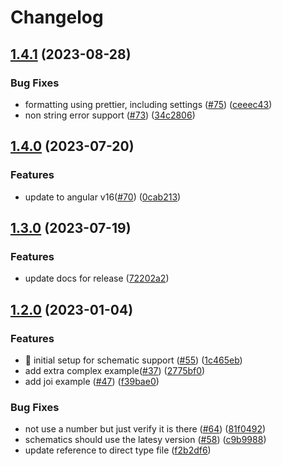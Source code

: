 # Changelog

## [1.4.1](https://github.com/validointi/validointi/compare/core-v1.4.0...core-v1.4.1) (2023-08-28)


### Bug Fixes

* formatting using prettier, including settings ([#75](https://github.com/validointi/validointi/issues/75)) ([ceeec43](https://github.com/validointi/validointi/commit/ceeec4314b3f738a32bc3355a7e58ef7a940e4da))
* non string error support ([#73](https://github.com/validointi/validointi/issues/73)) ([34c2806](https://github.com/validointi/validointi/commit/34c28064a10cdd1aeeed1a1552c61018a7a0c961))

## [1.4.0](https://github.com/validointi/validointi/compare/core-v1.3.0...core-v1.4.0) (2023-07-20)

### Features

- update to angular v16([#70](https://github.com/validointi/validointi/issues/70)) ([0cab213](https://github.com/validointi/validointi/commit/0cab213c4755bc8e2de489ee318b6bc3c98167b9))

## [1.3.0](https://github.com/validointi/validointi/compare/core-v1.2.0...core-v1.3.0) (2023-07-19)

### Features

- update docs for release ([72202a2](https://github.com/validointi/validointi/commit/72202a2d7402457335c9ea16db60564bd7fbe8f9))

## [1.2.0](https://github.com/validointi/validointi/compare/core-v1.1.0...core-v1.2.0) (2023-01-04)

### Features

- 🎸 initial setup for schematic support ([#55](https://github.com/validointi/validointi/issues/55)) ([1c465eb](https://github.com/validointi/validointi/commit/1c465eb49c23ef213907252f51ee95e1a2d0c3a8))
- add extra complex example([#37](https://github.com/validointi/validointi/issues/37)) ([2775bf0](https://github.com/validointi/validointi/commit/2775bf046cc692fac72f58c4c64d57b815c0d659))
- add joi example ([#47](https://github.com/validointi/validointi/issues/47)) ([f39bae0](https://github.com/validointi/validointi/commit/f39bae0f9fc1da47ef8780b420817e41d18eade1))

### Bug Fixes

- not use a number but just verify it is there ([#64](https://github.com/validointi/validointi/issues/64)) ([81f0492](https://github.com/validointi/validointi/commit/81f04923710db8a18f540852518c82e37971ae20))
- schematics should use the latesy version ([#58](https://github.com/validointi/validointi/issues/58)) ([c9b9988](https://github.com/validointi/validointi/commit/c9b9988f841ad1596210508d6e71491b33fdbe39))
- update reference to direct type file ([f2b2df6](https://github.com/validointi/validointi/commit/f2b2df65c49ed7bf1d3857e41c0b69dd8541e73c))
